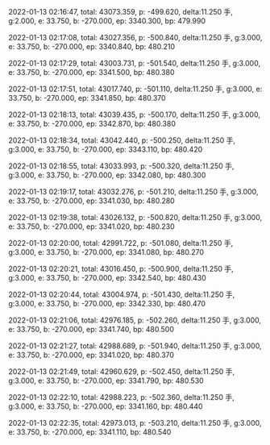 2022-01-13 02:16:47, total: 43073.359, p: -499.620, delta:11.250 手, g:2.000, e: 33.750, b: -270.000, ep: 3340.300, bp: 479.990

2022-01-13 02:17:08, total: 43027.356, p: -500.840, delta:11.250 手, g:3.000, e: 33.750, b: -270.000, ep: 3340.840, bp: 480.210

2022-01-13 02:17:29, total: 43003.731, p: -501.540, delta:11.250 手, g:3.000, e: 33.750, b: -270.000, ep: 3341.500, bp: 480.380

2022-01-13 02:17:51, total: 43017.740, p: -501.110, delta:11.250 手, g:3.000, e: 33.750, b: -270.000, ep: 3341.850, bp: 480.370

2022-01-13 02:18:13, total: 43039.435, p: -500.170, delta:11.250 手, g:3.000, e: 33.750, b: -270.000, ep: 3342.870, bp: 480.380

2022-01-13 02:18:34, total: 43042.440, p: -500.250, delta:11.250 手, g:3.000, e: 33.750, b: -270.000, ep: 3343.110, bp: 480.420

2022-01-13 02:18:55, total: 43033.993, p: -500.320, delta:11.250 手, g:3.000, e: 33.750, b: -270.000, ep: 3342.080, bp: 480.300

2022-01-13 02:19:17, total: 43032.276, p: -501.210, delta:11.250 手, g:3.000, e: 33.750, b: -270.000, ep: 3341.030, bp: 480.280

2022-01-13 02:19:38, total: 43026.132, p: -500.820, delta:11.250 手, g:3.000, e: 33.750, b: -270.000, ep: 3341.020, bp: 480.230

2022-01-13 02:20:00, total: 42991.722, p: -501.080, delta:11.250 手, g:3.000, e: 33.750, b: -270.000, ep: 3341.080, bp: 480.270

2022-01-13 02:20:21, total: 43016.450, p: -500.900, delta:11.250 手, g:3.000, e: 33.750, b: -270.000, ep: 3342.540, bp: 480.430

2022-01-13 02:20:44, total: 43004.974, p: -501.430, delta:11.250 手, g:3.000, e: 33.750, b: -270.000, ep: 3342.330, bp: 480.470

2022-01-13 02:21:06, total: 42976.185, p: -502.260, delta:11.250 手, g:3.000, e: 33.750, b: -270.000, ep: 3341.740, bp: 480.500

2022-01-13 02:21:27, total: 42988.689, p: -501.940, delta:11.250 手, g:3.000, e: 33.750, b: -270.000, ep: 3341.020, bp: 480.370

2022-01-13 02:21:49, total: 42960.629, p: -502.450, delta:11.250 手, g:3.000, e: 33.750, b: -270.000, ep: 3341.790, bp: 480.530

2022-01-13 02:22:10, total: 42988.223, p: -502.360, delta:11.250 手, g:3.000, e: 33.750, b: -270.000, ep: 3341.160, bp: 480.440

2022-01-13 02:22:35, total: 42973.013, p: -503.210, delta:11.250 手, g:3.000, e: 33.750, b: -270.000, ep: 3341.110, bp: 480.540